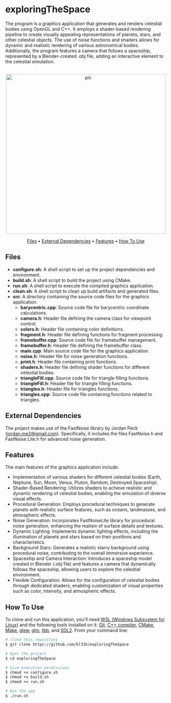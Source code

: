 # exploringTheSpace
The program is a graphics application that generates and renders celestial bodies using OpenGL and C++. It employs a shader-based rendering pipeline to create visually appealing representations of planets, stars, and other celestial objects. The use of noise functions and shaders allows for dynamic and realistic rendering of various astronomical bodies. Additionally, the program features a camera that follows a spaceship, represented by a Blender-created .obj file, adding an interactive element to the celestial simulation.

<p align="center">
  <br>
  <img src="https://media4.giphy.com/media/v1.Y2lkPTc5MGI3NjExMGs1Nms4Y3ljNGRhN2p5OWJ3bTV0OHFuamw1MWJ1Nm14MHIxbTVycSZlcD12MV9pbnRlcm5hbF9naWZfYnlfaWQmY3Q9Zw/vU2Ffkm8ngDIN3mm6W/giphy.gif" alt="pic" width="500">
  <br>
</p>

<p align="center">
  <a href="#Files">Files</a> •
  <a href="#External-dependencies">External Dependencies</a> •
  <a href="#Features">Features</a> •
  <a href="#how-to-use">How To Use</a>
</p>

## Files
- **configure.sh**: A shell script to set up the project dependencies and environment.
- **build.sh**: A shell script to build the project using CMake.
- **run.sh**: A shell script to execute the compiled graphics application.
- **clean.sh**: A shell script to clean up build artifacts and generated files.
- **src**: A directory containing the source code files for the graphics application.
  - **barycentric.cpp**: Source code file for barycentric coordinate calculations.
  - **camera.h**: Header file defining the camera class for viewpoint control.
  - **colors.h**: Header file containing color definitions.
  - **fragment.h**: Header file defining functions for fragment processing.
  - **framebuffer.cpp**: Source code file for framebuffer management.
  - **framebuffer.h**: Header file defining the framebuffer class.
  - **main.cpp**: Main source code file for the graphics application.
  - **noise.h**: Header file for noise generation functions.
  - **print.h**: Header file containing print functions.
  - **shaders.h**: Header file defining shader functions for different celestial bodies.
  - **triangleFill.cpp**: Source code file for triangle filling functions.
  - **triangleFill.h**: Header file for triangle filling functions.
  - **trianglea.h**: Header file for triangles functions.
  - **triangles.cpp**: Source code file containing functions related to triangles.

## External Dependencies
The project makes use of the FastNoise library by Jordan Peck (jordan.me2@gmail.com). Specifically, it includes the files FastNoise.h and FastNoise.Lite.h for advanced noise generation.

## Features

The main features of the graphics application include:

- Implementation of various shaders for different celestial bodies (Earth, Neptune, Sun, Moon, Venus, Pluton, Random, Destroyed Spaceship).
- Shader-Based Rendering: Utilizes shaders to achieve realistic and dynamic rendering of celestial bodies, enabling the simulation of diverse visual effects.
- Procedural Generation: Employs procedural techniques to generate planets with realistic surface features, such as oceans, landmasses, and atmospheric effects.
- Noise Generation: Incorporates FastNoiseLite library for procedural noise generation, enhancing the realism of surface details and textures.
- Dynamic Lighting: Implements dynamic lighting effects, including the illumination of planets and stars based on their positions and characteristics.
- Background Stars: Generates a realistic starry background using procedural noise, contributing to the overall immersive experience.
- Spaceship and Camera Interaction: Introduces a spaceship model created in Blender (.obj file) and features a camera that dynamically follows the spaceship, allowing users to explore the celestial environment.
- Flexible Configuration: Allows for the configuration of celestial bodies through dedicated shaders, enabling customization of visual properties such as color, intensity, and atmospheric effects.

## How To Use

To clone and run this application, you'll need [WSL (Windows Subsystem for Linux)](https://learn.microsoft.com/en-us/windows/wsl/install) and the following tools installed on it: [Git](https://git-scm.com), [C++ compiler](https://www.fdi.ucm.es/profesor/luis/fp/devtools/mingw.html), [CMake](https://cmake.org/download/), [Make](https://linuxhint.com/install-make-ubuntu/), [glew](https://zoomadmin.com/HowToInstall/UbuntuPackage/libglew-dev), [glm](https://sourceforge.net/projects/glm.mirror/), [tbb](https://www.intel.com/content/www/us/en/developer/tools/oneapi/onetbb.html), and [SDL2](https://www.oreilly.com/library/view/rust-programming-by/9781788390637/386c15eb-41b2-41b4-bd65-154a750a58d8.xhtml). From your command line:

```bash
# Clone this repository
$ git clone https://github.com/bl33h/exploringTheSpace

# Open the project
$ cd exploringTheSpace

# Give execution permissions
$ chmod +x configure.sh
$ chmod +x build.sh
$ chmod +x run.sh

# Run the app
$ ./run.sh

